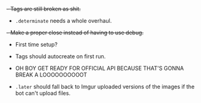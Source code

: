  ~~- Tags are still broken as shit.~~

 - `.determinate` needs a whole overhaul.

 ~~- Make a proper close instead of having to use debug.~~

 - First time setup?

 - Tags should autocreate on first run.

 - OH BOY GET READY FOR OFFICIAL API BECAUSE THAT'S GONNA BREAK A LOOOOOOOOOOT

 - `.later` should fall back to Imgur uploaded versions of the images if the bot can't upload files.
